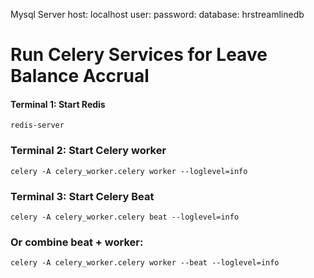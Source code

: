 Mysql Server
host: localhost
user:
password: 
database: hrstreamlinedb








# Run Celery Services for Leave Balance Accrual
#### Terminal 1: Start Redis
```bash: 
redis-server
```

### Terminal 2: Start Celery worker
```bash: 
celery -A celery_worker.celery worker --loglevel=info
```

### Terminal 3: Start Celery Beat
```bash: 
celery -A celery_worker.celery beat --loglevel=info
```

### Or combine beat + worker:
```bash: 
celery -A celery_worker.celery worker --beat --loglevel=info
```



